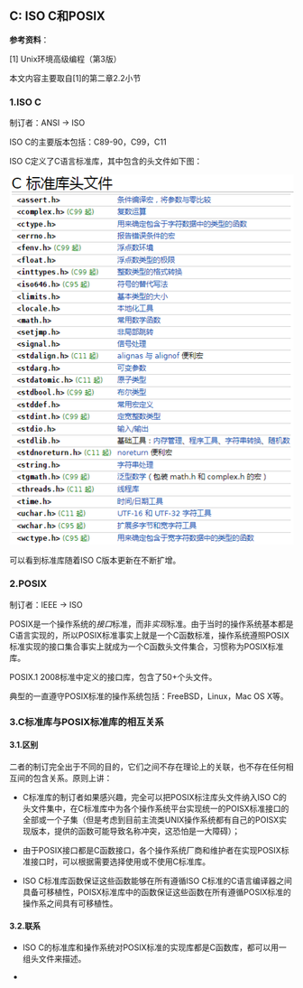 ## C: ISO C和POSIX

**参考资料**：

\[1\] Unix环境高级编程（第3版）

本文内容主要取自\[1\]的第二章2.2小节

### 1.ISO C

制订者：ANSI -> ISO

ISO C的主要版本包括：C89-90，C99，C11

ISO C定义了C语言标准库，其中包含的头文件如下图：

![](/assets/c015_001.PNG)

可以看到标准库随着ISO C版本更新在不断扩增。

### 2.POSIX

制订者：IEEE -> ISO

POSIX是一个操作系统的*接口*标准，而非*实现*标准。由于当时的操作系统基本都是C语言实现的，所以POSIX标准事实上就是一个C函数标准，操作系统遵照POSIX标准实现的接口集合事实上就成为一个C函数头文件集合，习惯称为POSIX标准库。

POSIX.1 2008标准中定义的接口库，包含了50+个头文件。

典型的一直遵守POSIX标准的操作系统包括：FreeBSD，Linux，Mac OS X等。

### 3.C标准库与POSIX标准库的相互关系

#### 3.1.区别

二者的制订完全出于不同的目的，它们之间不存在理论上的关联，也不存在任何相互间的包含关系。原则上讲：

* C标准库的制订者如果感兴趣，完全可以把POSIX标注库头文件纳入ISO C的头文件集中，在C标准库中为各个操作系统平台实现统一的POISX标准接口的全部或一个子集（但是考虑到目前主流类UNIX操作系统都有自己的POISX实现版本，提供的函数可能导致名称冲突，这恐怕是一大障碍）；

* 由于POSIX接口都是C函数接口，各个操作系统厂商和维护者在实现POSIX标准接口时，可以根据需要选择使用或不使用C标准库。

* ISO C标准库函数保证这些函数能够在所有遵循ISO C标准的C语言编译器之间具备可移植性，POISX标准库中的函数保证这些函数在所有遵循POSIX标准的操作系之间具有可移植性。

#### 3.2.联系

* ISO C的标准库和操作系统对POSIX标准的实现库都是C函数库，都可以用一组头文件来描述。

* 